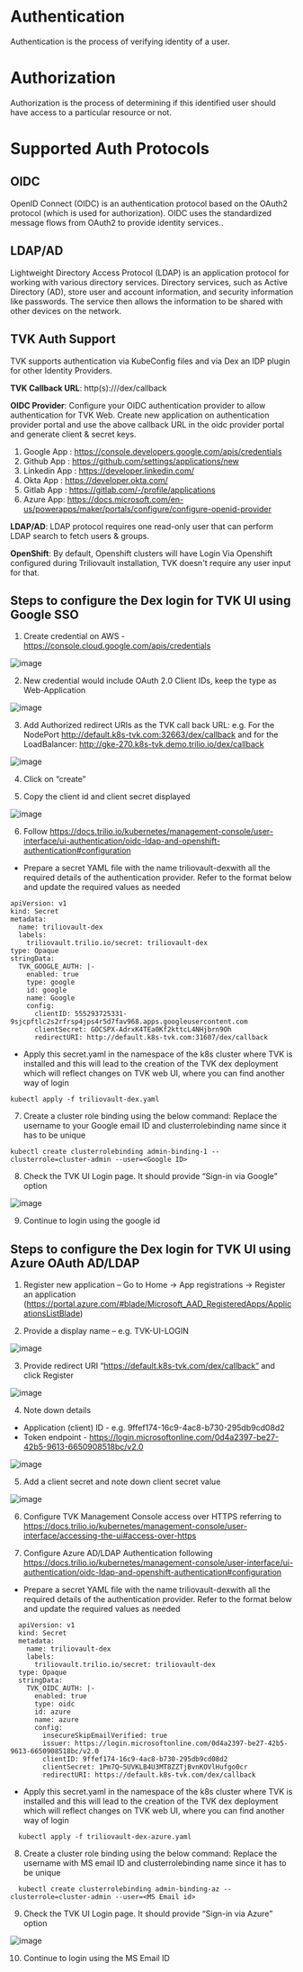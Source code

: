 # Authentication
Authentication is the process of verifying identity of a user. 

# Authorization
Authorization is the process of determining if this identified user should have access to a particular resource or not.

# Supported Auth Protocols
## OIDC
OpenID Connect (OIDC) is an authentication protocol based on the OAuth2 protocol (which is used for authorization). OIDC uses the standardized message flows from OAuth2 to provide identity services..

## LDAP/AD
Lightweight Directory Access Protocol (LDAP) is an application protocol for working with various directory services. Directory services, such as Active Directory (AD), store user and account information, and security information like passwords. The service then allows the information to be shared with other devices on the network.

## TVK Auth Support
TVK supports authentication via KubeConfig files and via Dex an IDP plugin for other Identity Providers.

**TVK Callback URL**: http(s)://<ingress-domain>/dex/callback

**OIDC Provider**: Configure your OIDC authentication provider to allow authentication for TVK Web. Create new application on authentication provider portal and use the above callback URL in the oidc provider portal and generate client & secret keys.
1. Google App : https://console.developers.google.com/apis/credentials
2. Github App : https://github.com/settings/applications/new
3. Linkedin App : https://developer.linkedin.com/
4. Okta App : https://developer.okta.com/
5. Gitlab App : https://gitlab.com/-/profile/applications
6. Azure App: https://docs.microsoft.com/en-us/powerapps/maker/portals/configure/configure-openid-provider

**LDAP/AD**: LDAP protocol requires one read-only user that can perform LDAP search to fetch users & groups.

**OpenShift**: By default, Openshift clusters will have Login Via Openshift configured during Triliovault installation, TVK doesn't require any user input for that.

## Steps to configure the Dex login for TVK UI using Google SSO
1. Create credential on AWS - https://console.cloud.google.com/apis/credentials
  
  ![image](https://user-images.githubusercontent.com/39940531/151800767-ac391c39-9ac1-4d36-bf4b-a5240f4e131a.png)
  
2. New credential would include OAuth 2.0 Client IDs, keep the type as Web-Application
  
  ![image](https://user-images.githubusercontent.com/39940531/151800920-98fea70f-225c-427d-a870-3434d3f0aa2a.png)
 
3. Add Authorized redirect URIs as the TVK call back URL: e.g. For the NodePort http://default.k8s-tvk.com:32663/dex/callback and for the LoadBalancer: http://gke-270.k8s-tvk.demo.trilio.io/dex/callback
  
  ![image](https://user-images.githubusercontent.com/39940531/151801000-90cd4588-87db-48fa-aeb8-428a032c11b5.png)

4. Click on “create”
  
5. Copy the client id and client secret displayed 
  
  ![image](https://user-images.githubusercontent.com/39940531/151801100-7cea3532-258d-47ff-afe2-8ce4509b9745.png)

6. Follow https://docs.trilio.io/kubernetes/management-console/user-interface/ui-authentication/oidc-ldap-and-openshift-authentication#configuration
  - Prepare a secret YAML file with the name triliovault-dexwith all the required details of the authentication provider. Refer to the format below and update the required values as needed
  ```
  apiVersion: v1
  kind: Secret
  metadata:
    name: triliovault-dex
    labels:
      triliovault.trilio.io/secret: triliovault-dex
  type: Opaque
  stringData:
    TVK_GOOGLE_AUTH: |-
      enabled: true
      type: google
      id: google
      name: Google
      config:
        clientID: 555293725331-9sjcpftlc2s2rfrsp4jps4r5d7fav968.apps.googleusercontent.com
        clientSecret: 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
        redirectURI: http://default.k8s-tvk.com:31607/dex/callback
  ```
  - Apply this secret.yaml in the namespace of the k8s cluster where TVK is installed and this will lead to the creation of the TVK dex deployment which will reflect changes on TVK web UI, where you can find another way of login
  ```
  kubectl apply -f triliovault-dex.yaml
  ```
  
  7. Create a cluster role binding using the below command:  Replace the username to your Google email ID and clusterrolebinding name since it has to be unique

  ```
  kubectl create clusterrolebinding admin-binding-1 --clusterrole=cluster-admin --user=<Google ID>
  ```

  8. Check the TVK UI Login page. It should provide “Sign-in via Google” option
  
  ![image](https://user-images.githubusercontent.com/39940531/151807074-d76c0472-2aca-4637-8c4f-285950c496ea.png)
 
9. Continue to login using the google id
  
## Steps to configure the Dex login for TVK UI using Azure OAuth AD/LDAP
  
1. Register new application – Go to Home -> App registrations -> Register an application (https://portal.azure.com/#blade/Microsoft_AAD_RegisteredApps/ApplicationsListBlade)
  
2. Provide a display name – e.g. TVK-UI-LOGIN
  
  ![image](https://user-images.githubusercontent.com/39940531/151808776-9178e90d-e3a8-478d-9629-a7ddfefd2c12.png)

3. Provide redirect URI “https://default.k8s-tvk.com/dex/callback“ and click Register

  ![image](https://user-images.githubusercontent.com/39940531/151808743-232adddd-0320-47af-a99c-162306f82c32.png)

4. Note down details
  - Application (client) ID - e.g. 9ffef174-16c9-4ac8-b730-295db9cd08d2
  - Token endpoint - https://login.microsoftonline.com/0d4a2397-be27-42b5-9613-6650908518bc/v2.0
  
  ![image](https://user-images.githubusercontent.com/39940531/151808685-5a255e0f-40ff-4751-adc2-037b218a933c.png)

5. Add a client secret and note down client secret value
  
  ![image](https://user-images.githubusercontent.com/39940531/151808620-b6187d6c-93ab-4da3-8a3d-a554af4a072b.png)

6. Configure TVK Management Console access over HTTPS referring to https://docs.trilio.io/kubernetes/management-console/user-interface/accessing-the-ui#access-over-https

7. Configure Azure AD/LDAP Authentication following https://docs.trilio.io/kubernetes/management-console/user-interface/ui-authentication/oidc-ldap-and-openshift-authentication#configuration

  - Prepare a secret YAML file with the name triliovault-dexwith all the required details of the authentication provider. Refer to the format below and update the required values as needed
  
  ```
    apiVersion: v1
    kind: Secret
    metadata:
      name: triliovault-dex
      labels:
        triliovault.trilio.io/secret: triliovault-dex
    type: Opaque
    stringData:
      TVK_OIDC_AUTH: |-
        enabled: true
        type: oidc
        id: azure
        name: azure
        config:
          insecureSkipEmailVerified: true
          issuer: https://login.microsoftonline.com/0d4a2397-be27-42b5-9613-6650908518bc/v2.0
          clientID: 9ffef174-16c9-4ac8-b730-295db9cd08d2
          clientSecret: 1Pm7Q~5UVKLB4U3MT8ZZTjBvnKOVlHufgo0cr
          redirectURI: https://default.k8s-tvk.com/dex/callback
  ```
  
  - Apply this secret.yaml in the namespace of the k8s cluster where TVK is installed and this will lead to the creation of the TVK dex deployment which will reflect changes on TVK web UI, where you can find another way of login
  
  ```
    kubectl apply -f triliovault-dex-azure.yaml
  ```
  
8. Create a cluster role binding using the below command:  Replace the username with MS email ID and clusterrolebinding name since it has to be unique
  
  ```
    kubectl create clusterrolebinding admin-binding-az --clusterrole=cluster-admin --user=<MS Email id>
  ```
  
9. Check the TVK UI Login page. It should provide “Sign-in via Azure” option
    
  ![image](https://user-images.githubusercontent.com/39940531/151808552-e4a04936-17db-4bd0-8fb3-964a8d61b526.png)

10.	Continue to login using the MS Email ID

